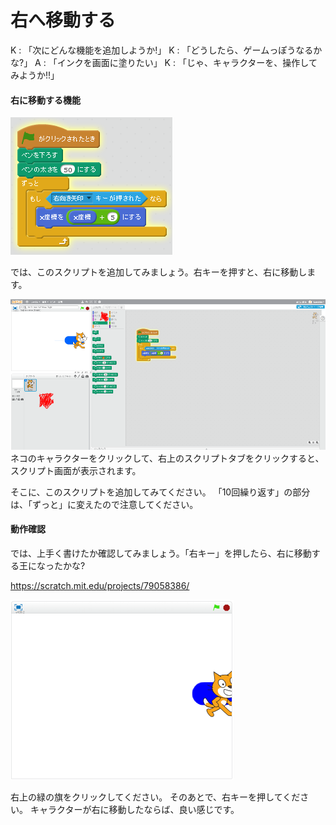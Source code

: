 # 右へ移動する

K : 「次にどんな機能を追加しようか!」
K : 「どうしたら、ゲームっぽうなるかな?」
A : 「インクを画面に塗りたい」
K : 「じゃ、キャラクターを、操作してみようか!!」

#### 右に移動する機能

![](move_002a.png)

では、このスクリプトを追加してみましょう。右キーを押すと、右に移動します。



![](move_001a.png)
ネコのキャラクターをクリックして、右上のスクリプトタブをクリックすると、スクリプト画面が表示されます。

そこに、このスクリプトを追加してみてください。
「10回繰り返す」の部分は、「ずっと」に変えたので注意してください。




#### 動作確認

では、上手く書けたか確認してみましょう。「右キー」を押したら、右に移動する王になったかな?

https://scratch.mit.edu/projects/79058386/

![](move_003a.png)

右上の緑の旗をクリックしてください。
そのあとで、右キーを押してください。
キャラクターが右に移動したならば、良い感じです。

